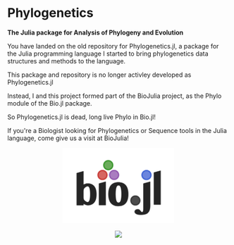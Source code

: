 Phylogenetics
=====

**The Julia package for Analysis of Phylogeny and Evolution**

You have landed on the old repository for Phylogenetics.jl, a package for the
Julia programming language I started to bring phylogenetics data structures and methods
to the language.

This package and repository is no longer activley developed as Phylogenetics.jl

Instead, I and this project formed part of the BioJulia project, as the Phylo module
of the Bio.jl package.

So Phylogenetics.jl is dead, long live Phylo in Bio.jl!

If you're a Biologist looking for Phylogenetics or Sequence tools in the Julia
language, come give us a visit at BioJulia!

<p align="center"><img src="https://raw.githubusercontent.com/BioJulia/assets/master/branding/bio.jl.png" width="50%" alt="Bio.jl" /></p>

<p align="center"><img src="https://avatars3.githubusercontent.com/u/6486271?v=3&s=200" />
